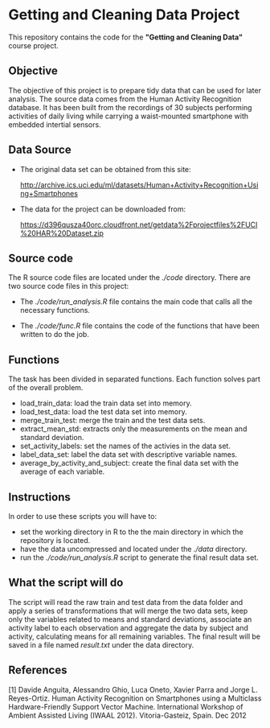 # Getting and Cleaning Data Project

This repository contains the code for the **"Getting and Cleaning Data"** course project.

## Objective

The objective of this project is to prepare tidy data that can be used for later analysis. The source data comes from the Human Activity Recognition database. It has been built from the recordings of 30 subjects performing activities of daily living while carrying a waist-mounted smartphone with embedded intertial sensors.

## Data Source

* The original data set can be obtained from this site:

    http://archive.ics.uci.edu/ml/datasets/Human+Activity+Recognition+Using+Smartphones
    
* The data for the project can be downloaded from:

    https://d396qusza40orc.cloudfront.net/getdata%2Fprojectfiles%2FUCI%20HAR%20Dataset.zip

## Source code

The R source code files are located under the *./code* directory. There are two source code files in this project:

* The *./code/run_analysis.R* file contains the main code that calls all the necessary functions.

* The *./code/func.R* file contains the code of the functions that have been written to do the job.

## Functions

The task has been divided in separated functions. Each function solves part of the overall problem.

* load_train_data: load the train data set into memory.
* load_test_data: load the test data set into memory.
* merge_train_test: merge the train and the test data sets.
* extract_mean_std: extracts only the measurements on the mean and standard deviation.
* set_activity_labels: set the names of the activies in the data set.
* label_data_set: label the data set with descriptive variable names.
* average_by_activity_and_subject: create the final data set with the average of each variable.

## Instructions

In order to use these scripts you will have to:

* set the working directory in R to the the main directory in which the repository is located.
* have the data uncompressed and located under the *./data* directory.
* run the *./code/run_analysis.R* script to generate the final result data set.

## What the script will do

The script will read the raw train and test data from the data folder and apply a series of transformations that will merge the two data sets, keep only the variables related to means and standard deviations, associate an activity label to each observation and aggregate the data by subject and activity, calculating means for all remaining variables.
The final result will be saved in a file named *result.txt* under the data directory.

## References

[1] Davide Anguita, Alessandro Ghio, Luca Oneto, Xavier Parra and Jorge L. Reyes-Ortiz. Human Activity Recognition on Smartphones using a Multiclass Hardware-Friendly Support Vector Machine. International Workshop of Ambient Assisted Living (IWAAL 2012). Vitoria-Gasteiz, Spain. Dec 2012



